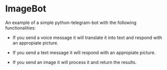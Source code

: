 # ImageBot
An example of a simple python-telegram-bot with the following functionalities:

- If you send a voice message it will translate it into text and respond with an appropiate picture.

- If you send a text message it will respond with an appropiate picture.

- If you send an image it will process it and return the results.
